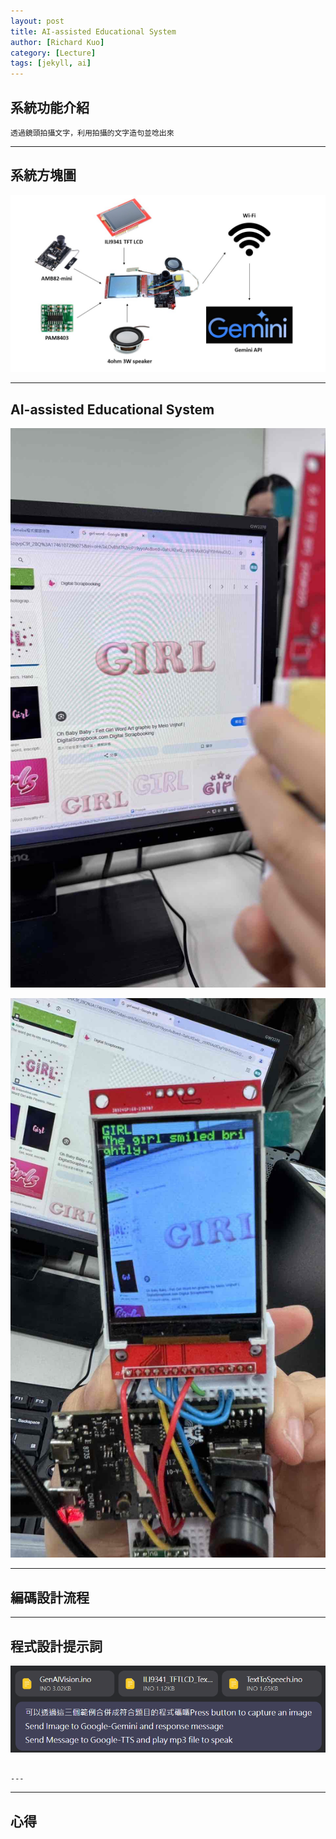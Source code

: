```yaml
---
layout: post
title: AI-assisted Educational System
author: [Richard Kuo]
category: [Lecture]
tags: [jekyll, ai]
---
```

## 系統功能介紹
```
透過鏡頭拍攝文字，利用拍攝的文字造句並唸出來
```
---
## 系統方塊圖
![](https://github.com/peiyu525/MCU-project/blob/main/_posts/%E7%B3%BB%E7%B5%B1%E6%96%B9%E5%A1%8A%E5%9C%96.jpg?raw=true)

---
## AI-assisted Educational System

![](https://github.com/peiyu525/MCU-project/blob/main/_posts/%E8%BC%94%E5%8A%A9%E8%8B%B1%E6%96%87%E6%95%99%E5%AD%B81.jpg?raw=true)

![](https://github.com/peiyu525/MCU-project/blob/main/_posts/%E8%BC%94%E5%8A%A9%E8%8B%B1%E6%96%87%E6%95%99%E5%AD%B82.jpg?raw=true)

---
## 編碼設計流程

---
## 程式設計提示詞
![](https://github.com/peiyu525/MCU-project/blob/main/_posts/%E5%9B%9E%E6%94%B6.png?raw=true)
```

---

```  

---
## 心得

  

